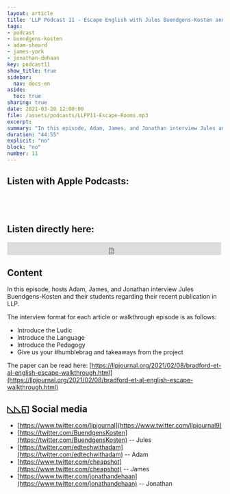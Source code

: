 ```yaml
---
layout: article
title: 'LLP Podcast 11 - Escape English with Jules Buendgens-Kosten and students'
tags:
- podcast
- buendgens-kosten
- adam-sheard
- james-york
- jonathan-dehaan
key: podcast11
show_title: true
sidebar:
  nav: docs-en
aside:
  toc: true
sharing: true
date: 2021-03-20 12:00:00
file: /assets/podcasts/LLPP11-Escape-Rooms.mp3
excerpt: 
summary: "In this episode, Adam, James, and Jonathan interview Jules and their students regarding their recent publication in LLP." 
duration: "44:55"
explicit: "no"
block: "no"
number: 11
---
```


## Listen with Apple Podcasts:

<a href="https://podcasts.apple.com/jp/podcast/ludic-language-pedagogy/id1480071532" style="display:inline-block;overflow:hidden;background:url(https://linkmaker.itunes.apple.com/en-us/badge-lrg.svg?releaseDate=2020-02-27T00:00:00Z&kind=podcast&bubble=apple_music) no-repeat;width:165px;height:40px;"></a>


## Listen directly here:

<iframe src="https://archive.org/embed/llpp-11-escape-rooms" width="500" height="30" frameborder="0" webkitallowfullscreen="true" mozallowfullscreen="true" allowfullscreen></iframe>

## Content

In this episode, hosts Adam, James, and Jonathan interview Jules Buendgens-Kosten and their students regarding their recent publication in LLP.

The interview format for each article or walkthrough episode is as follows:

- Introduce the Ludic
- Introduce the Language
- Introduce the Pedagogy
- Give us your #humblebrag and takeaways from the project

The paper can be read here: [https://llpjournal.org/2021/02/08/bradford-et-al-english-escape-walkthrough.html](https://llpjournal.org/2021/02/08/bradford-et-al-english-escape-walkthrough.html)

## ◺◺◱ Social media 

- [https://www.twitter.com/llpjournal](https://www.twitter.com/llpjournal9)
- [https://twitter.com/BuendgensKosten](https://twitter.com/BuendgensKosten) -- Jules
- [https://twitter.com/edtechwithadam](https://twitter.com/edtechwithadam) -- Adam
- [https://www.twitter.com/cheapshot](https://www.twitter.com/cheapshot) -- James
- [https://www.twitter.com/jonathandehaan](https://www.twitter.com/jonathandehaan) -- Jonathan